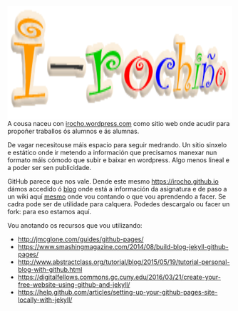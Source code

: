    <img style="float:right" height="256px"   src="/imaxes/logo.png" alt="" />

A cousa naceu con [irocho.wordpress.com](http://irocho.wordpress.com) como sitio web onde acudir para propoñer traballos ós alumnos e ás alumnas.

De vagar necesitouse máis espacio para seguir medrando. Un sitio sinxelo e estático onde ir metendo a información que precisamos manexar nun formato máis cómodo que subir e baixar en wordpress. Algo menos lineal e a poder ser sen publicidade.

GitHub parece que nos vale. Dende este mesmo https://irocho.github.io dámos accedido ó [blog](https://irocho.github.io/blog) onde está a información da asignatura e de paso a un wiki aquí  [mesmo](https://github.com/irocho/irocho.github.io/wiki)  onde vou contando o que vou aprendendo a facer. Se cadra pode ser de utilidade para calquera. Podedes descargalo ou facer un fork: para eso estamos aquí.

Vou anotando os recursos que vou utilizando:
* http://jmcglone.com/guides/github-pages/
* https://www.smashingmagazine.com/2014/08/build-blog-jekyll-github-pages/
* http://www.abstractclass.org/tutorial/blog/2015/05/19/tutorial-personal-blog-with-github.html
* https://digitalfellows.commons.gc.cuny.edu/2016/03/21/create-your-free-website-using-github-and-jekyll/
* https://help.github.com/articles/setting-up-your-github-pages-site-locally-with-jekyll/

